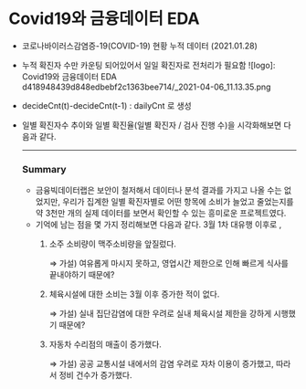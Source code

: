 # Covid19와 금융데이터 EDA

- 코로나바이러스감염증-19(COVID-19) 현황 누적 데이터 (2021.01.28)
- 누적 확진자 수만 카운팅 되어있어서 일일 확진자로 전처리가 필요함
![logo]: Covid19와 금융데이터 EDA d418948439d848edbebf2c1363bee714/_2021-04-06_11.13.35.png
  

- decideCnt(t)-decideCnt(t-1) : dailyCnt 로 생성



- 일별 확진자수 추이와 일별 확진율(일별 확진자 / 검사 진행 수)을 시각화해보면 다음과 같다.


    ---

    ### Summary

    - 금융빅데이터랩은 보안이 철저해서 데이터나 분석 결과를 가지고 나올 수는 없었지만, 우리가 집계한 일별 확진자별로 어떤 항목에 소비가 늘었고 줄었는지를 약 3천만 개의 실제 데이터를 보면서 확인할 수 있는 흥미로운 프로젝트였다.
    - 기억에 남는 점을 몇 가지 정리해보면 다음과 같다. 3월 1차 대유행 이후로 ,
        1. 소주 소비량이 맥주소비량을 앞질렀다.

            ⇒ 가설) 여유롭게 마시지 못하고, 영업시간 제한으로 인해 빠르게 식사를 끝내야하기 때문에?

        2. 체육시설에 대한 소비는 3월 이후 증가한 적이 없다.

            ⇒ 가설) 실내 집단감염에 대한 우려로 실내 체육시설 제한을 강하게 시행했기 때문에?

        3. 자동차 수리점의 매출이 증가했다.

            ⇒ 가설) 공공 교통시설 내에서의 감염 우려로 자차 이용이 증가했고, 따라서 정비 건수가 증가했다.
